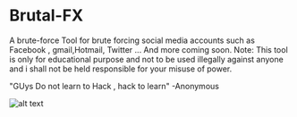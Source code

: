 # Brutal-FX
A brute-force Tool for brute forcing social media accounts such as Facebook , gmail,Hotmail, Twitter ... And more coming soon.
Note: This tool is only for educational purpose and not to be used illegally against anyone and i shall not be held responsible for your misuse of power. 


"GUys Do not learn to Hack , hack to learn" 
                              -Anonymous


![alt text](https://github.com/anii-py/Brutal-FX/edit/master/Capture.jpg?raw=true)
